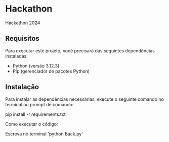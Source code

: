 # Hackathon
Hackathon 2024

## Requisitos

Para executar este projeto, você precisará das seguintes dependências instaladas:

- Python (versão 3.12.3)
- Pip (gerenciador de pacotes Python)

## Instalação

Para instalar as dependências necessárias, execute o seguinte comando no terminal ou prompt de comando:

pip install -r requirements.txt

Como executar o código:

Escreva no terminal 'python Back.py'

